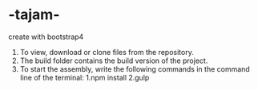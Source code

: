 # -tajam-
create with bootstrap4
1) To view, download or clone files from the repository.
2) The build folder contains the build version of the project.
3) To start the assembly, write the following commands in the command line of the terminal:
1.npm install
2.gulp
